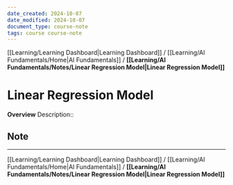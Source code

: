 ```yaml
---
date_created: 2024-10-07
date_modified: 2024-10-07
document_type: course-note
tags: course course-note
---
```

[[Learning/Learning Dashboard|Learning Dashboard]] / [[Learning/AI Fundamentals/Home|AI Fundamentals]] / **[[Learning/AI Fundamentals/Notes/Linear Regression Model|Linear Regression Model]]**
# Linear Regression Model
**Overview**
Description:: 

## Note



---
[[Learning/Learning Dashboard|Learning Dashboard]] / [[Learning/AI Fundamentals/Home|AI Fundamentals]] / **[[Learning/AI Fundamentals/Notes/Linear Regression Model|Linear Regression Model]]**